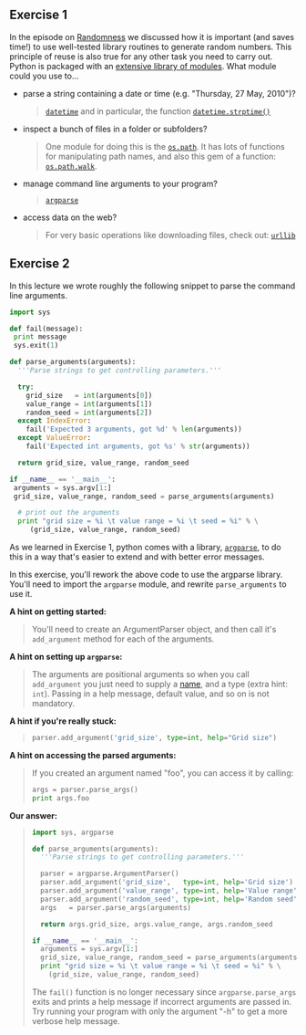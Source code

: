 

## Exercise 1

In the episode on [Randomness](http://software-carpentry.org/4_0/invperc/random)
we discussed how it is important (and saves time!) to use well-tested library
routines to generate random numbers.  This principle of reuse is also true for
any other task you need to carry out.  Python is packaged with an [extensive
library of modules](http://docs.python.org/library/index.html). What module
could you use to...
	
* parse a string containing a date or time (e.g. "Thursday, 27 May, 2010")? 
   > [`datetime`](http://docs.python.org/library/datetime.html) and in particular,
   > the function [`datetime.strptime()`](http://docs.python.org/library/datetime.html#datetime.datetime.strptime)


* inspect a bunch of files in a folder or subfolders?
   > One module for doing this is the
   > [`os.path`](http://docs.python.org/library/os.path.html).  It has lots of
   > functions for manipulating path names, and also this gem of a function:
   > [`os.path.walk`](http://docs.python.org/library/os.path.html#os.path.walk).

* manage command line arguments to your program?
   > [`argparse`](http://docs.python.org/library/argparse.html)

* access data on the web?
   > For very basic operations like downloading files, check out:
   > [`urllib`](http://docs.python.org/library/urllib.html)


## Exercise 2

In this lecture we wrote roughly the following snippet to parse the command line arguments.
    
```python
import sys

def fail(message):
 print message
 sys.exit(1)

def parse_arguments(arguments):
  '''Parse strings to get controlling parameters.'''

  try:
    grid_size   = int(arguments[0])
    value_range = int(arguments[1])
    random_seed = int(arguments[2])
  except IndexError:
    fail('Expected 3 arguments, got %d' % len(arguments))
  except ValueError:
    fail('Expected int arguments, got %s' % str(arguments))

  return grid_size, value_range, random_seed

if __name__ == '__main__':
 arguments = sys.argv[1:]
 grid_size, value_range, random_seed = parse_arguments(arguments)

  # print out the arguments
  print "grid size = %i \t value range = %i \t seed = %i" % \
     (grid_size, value_range, random_seed)
```

As we learned in Exercise 1, python comes with a library,
[`argparse`](http://docs.python.org/library/argparse.html), to do this in a way
that's easier to extend and with better error messages.  

In this exercise, you'll rework the above code to use the argparse library.
You'll need to import the `argparse` module, and rewrite `parse_arguments` to
use it.

**A hint on getting started:**

> You'll need to create an ArgumentParser object, and then call it's
> `add_argument` method for each of the arguments.


**A hint on setting up `argparse`:**

> The arguments are positional arguments so when you call `add_argument` you just
> need to supply a
> [name](http://docs.python.org/library/argparse.html#name-or-flags), and a type
> (extra hint: `int`).  Passing in a help message, default value, and so on is not
> mandatory.

**A hint if you're really stuck:**

> ```python
> parser.add_argument('grid_size', type=int, help="Grid size")
> ```

**A hint on accessing the parsed arguments:**

> If you created an argument named "foo", you can access it by calling:
> 
> ```python
> args = parser.parse_args()
> print args.foo
> ```

**Our answer:**
> ```python
> import sys, argparse
> 
> def parse_arguments(arguments):
>   '''Parse strings to get controlling parameters.'''
> 
>   parser = argparse.ArgumentParser()
>   parser.add_argument('grid_size',   type=int, help='Grid size')
>   parser.add_argument('value_range', type=int, help='Value range')
>   parser.add_argument('random_seed', type=int, help='Random seed')
>   args   = parser.parse_args(arguments)
> 
>   return args.grid_size, args.value_range, args.random_seed
> 
> if __name__ == '__main__':
>   arguments = sys.argv[1:]
>   grid_size, value_range, random_seed = parse_arguments(arguments)
>   print "grid size = %i \t value range = %i \t seed = %i" % \
>     (grid_size, value_range, random_seed)
> ```
>
> The `fail()` function is no longer necessary since `argparse.parse_args`
> exits and prints a help message if incorrect arguments are passed in.  Try
> running your program with only the argument "-h" to get a more verbose help
> message.
